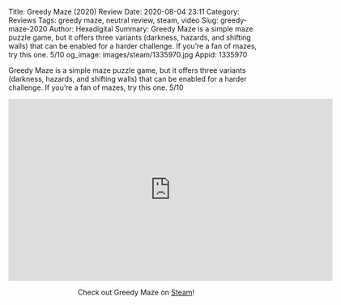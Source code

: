 Title: Greedy Maze (2020) Review
Date: 2020-08-04 23:11
Category: Reviews
Tags: greedy maze, neutral review, steam, video
Slug: greedy-maze-2020
Author: Hexadigital
Summary: Greedy Maze is a simple maze puzzle game, but it offers three variants (darkness, hazards, and shifting walls) that can be enabled for a harder challenge. If you’re a fan of mazes, try this one. 5/10
og_image: images/steam/1335970.jpg
Appid: 1335970

Greedy Maze is a simple maze puzzle game, but it offers three variants (darkness, hazards, and shifting walls) that can be enabled for a harder challenge. If you’re a fan of mazes, try this one. 5/10

<center><iframe src="https://www.youtube.com/embed/0pnmDuNBLJA?feature=oembed" allow="accelerometer; autoplay; encrypted-media; gyroscope; picture-in-picture" width="640" height="360" frameborder="0"></iframe>

Check out Greedy Maze on [Steam](https://store.steampowered.com/app/1335970/?curator_clanid=34633900)!</center>